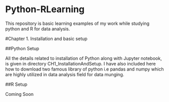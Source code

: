 # Python-RLearning
This repository is basic learning examples of my work while studying python and R for data analysis.

#Chapter 1. Installation and basic setup

##Python Setup

All the details related to installation of Python along with Jupyter notebook, is given in directory CH1_InstallationAndSetup. I have also included here how to download two famous library of python i.e pandas and numpy
which are highly utilized in data analysis field for data munging.

##R Setup

Coming Soon